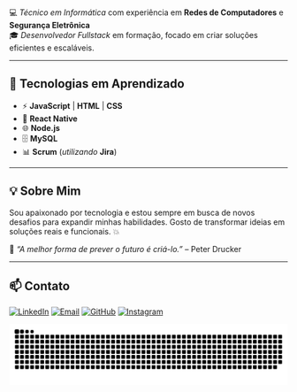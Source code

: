 💻 *Técnico em Informática* com experiência em **Redes de Computadores** e **Segurança Eletrônica**  
🎓 *Desenvolvedor Fullstack* em formação, focado em criar soluções eficientes e escaláveis.  

---

## 🚀 Tecnologias em Aprendizado
- ⚡ **JavaScript** | **HTML** | **CSS**  
- 📱 **React Native**  
- 🌐 **Node.js**  
- 🗄️ **MySQL**  
- 📊 **Scrum** (*utilizando* **Jira**)  

---

## 💡 Sobre Mim
Sou apaixonado por tecnologia e estou sempre em busca de novos desafios para expandir minhas habilidades. Gosto de transformar ideias em soluções reais e funcionais. 💥

💬 *“A melhor forma de prever o futuro é criá-lo.”* – Peter Drucker

---

## 📫 Contato
[![LinkedIn](https://img.shields.io/badge/LinkedIn-0077B5?style=for-the-badge&logo=linkedin&logoColor=white)](https://www.linkedin.com/in/leonardo-tarum%C3%A3/)
[![Email](https://img.shields.io/badge/E--mail-D14836?style=for-the-badge&logo=gmail&logoColor=white)](mailto:monteirotgm2@gmail.com)
[![GitHub](https://img.shields.io/badge/GitHub-100000?style=for-the-badge&logo=github&logoColor=white)](https://github.com/tarumaoficial)
[![Instagram](https://img.shields.io/badge/-Instagram-%23E4405F?style=for-the-badge&logo=instagram&logoColor=white)](https://www.instagram.com/leo.taruma?igsh=YTV1bXI5bnhzc3Zl)

![GitHub Snake](https://github.com/Platane/snk/raw/output/github-contribution-grid-snake.svg)
